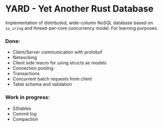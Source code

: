 # YARD - Yet Another Rust Database

Implementation of distributed, wide-column NoSQL database based on `io_uring` and thread-per-core concurrency model.
For learning purposes.

### Done:
- Client/Server communication with protobuf
- Networking
- Client side macro for using structs as models
- Connection pooling
- Transactions
- Concurrent batch requests from client
- Table schema and validation

### Work in progress:
- SStables
- Commit log
- Compaction

